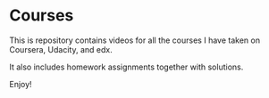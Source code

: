 # Courses

This is repository contains videos for all the courses I have taken on Coursera, Udacity, and edx.

It also includes homework assignments together with solutions. 

Enjoy!
